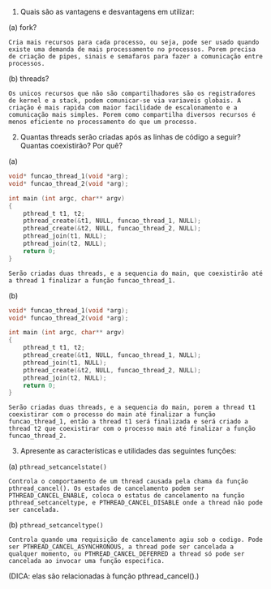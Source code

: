 1. Quais são as vantagens e desvantagens em utilizar:

(a) fork?
```
Cria mais recursos para cada processo, ou seja, pode ser usado quando existe uma demanda de mais processamento no processos. Porem precisa de criação de pipes, sinais e semafaros para fazer a comunicação entre processos. 
```

(b) threads?

```
Os unicos recursos que não são compartilhadores são os registradores de kernel e a stack, podem comunicar-se via variaveis globais. A criação é mais rapida com maior facilidade de escalonamento e a comunicação mais simples. Porem como compartilha diversos recursos é menos eficiente no processamento do que um processo.  
```

2. Quantas threads serão criadas após as linhas de código a seguir? Quantas coexistirão? Por quê?

(a)

```C
void* funcao_thread_1(void *arg);
void* funcao_thread_2(void *arg);

int main (int argc, char** argv)
{
	pthread_t t1, t2;
	pthread_create(&t1, NULL, funcao_thread_1, NULL);
	pthread_create(&t2, NULL, funcao_thread_2, NULL);
	pthread_join(t1, NULL);
	pthread_join(t2, NULL);
	return 0;
}
```

```
Serão criadas duas threads, e a sequencia do main, que coexistirão até a thread 1 finalizar a função funcao_thread_1.
```

(b)
```C
void* funcao_thread_1(void *arg);
void* funcao_thread_2(void *arg);

int main (int argc, char** argv)
{
	pthread_t t1, t2;
	pthread_create(&t1, NULL, funcao_thread_1, NULL);
	pthread_join(t1, NULL);
	pthread_create(&t2, NULL, funcao_thread_2, NULL);
	pthread_join(t2, NULL);
	return 0;
}
```
```
Serão criadas duas threads, e a sequencia do main, porem a thread t1 coexistirar com o processo do main até finalizar a função funcao_thread_1, então a thread t1 será finalizada e será criado a thread t2 que coexistirar com o processo main até finalizar a função funcao_thread_2.
```

3. Apresente as características e utilidades das seguintes funções:

(a) `pthread_setcancelstate()`
```
Controla o comportamento de um thread causada pela chama da função pthread_cancel(). Os estados de cancelamento podem ser PTHREAD_CANCEL_ENABLE, coloca o estatus de cancelamento na função pthread_setcanceltype, e PTHREAD_CANCEL_DISABLE onde a thread não pode ser cancelada. 	
```


(b) `pthread_setcanceltype()`
```
Controla quando uma requisição de cancelamento agiu sob o codigo. Pode ser PTHREAD_CANCEL_ASYNCHRONOUS, a thread pode ser cancelada a qualquer momento, ou PTHREAD_CANCEL_DEFERRED a thread só pode ser cancelada ao invocar uma função especifica. 
 ```
(DICA: elas são relacionadas à função pthread_cancel().)
